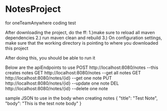 # NotesProject
for oneTeamAnywhere coding test

After downloading the project, do the ff:
1.)make sure to reload all maven dependencies
2.) run maven clean and rebuild
3.) On configuration settings, make sure that the working directory is pointing to where you downloaded this project

After doing this, you should be able to run it

Below are the apiEndpoints to use
POST http://localhost:8080/notes --this creates notes
GET http://localhost:8080/notes  --get all notes
GET http://localhost:8080/notes/{id} --get one note 
PUT http://localhost:8080/notes/{id} --update one note
DEL http://localhost:8080/notes/{id}  --delete one note 

sample JSON to use in the body when creating notes
{
    "title": "Test Note",
    "body": "This is the test note body"
}



